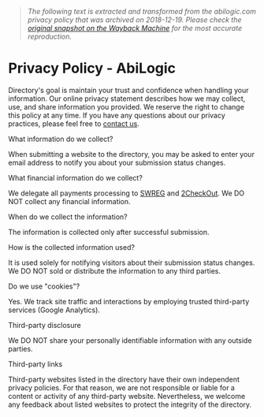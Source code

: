 > *The following text is extracted and transformed from the abilogic.com privacy policy that was archived on 2018-12-19. Please check the [original snapshot on the Wayback Machine](https://web.archive.org/web/20181219134416id_/https%3A//www.abilogic.com/policy) for the most accurate reproduction.*

# Privacy Policy - AbiLogic

Directory's goal is maintain your trust and confidence when handling your information. Our online privacy statement describes how we may collect, use, and share information you provided. We reserve the right to change this policy at any time. If you have any questions about our privacy practices, please feel free to [contact us](https://www.abilogic.com/contact/).

What information do we collect?

When submitting a website to the directory, you may be asked to enter your email address to notify you about your submission status changes.

What financial information do we collect?

We delegate all payments processing to [SWREG](http://www.swreg.org/) and [2CheckOut](http://www.2checkout.com/). We DO NOT collect any financial information.

When do we collect the information?

The information is collected only after successful submission.

How is the collected information used?

It is used solely for notifying visitors about their submission status changes. We DO NOT sold or distribute the information to any third parties.

Do we use "cookies"?

Yes. We track site traffic and interactions by employing trusted third-party services (Google Analytics).

Third-party disclosure

We DO NOT share your personally identifiable information with any outside parties.

Third-party links

Third-party websites listed in the directory have their own independent privacy policies. For that reason, we are not responsible or liable for a content or activity of any third-party website. Nevertheless, we welcome any feedback about listed websites to protect the integrity of the directory.
